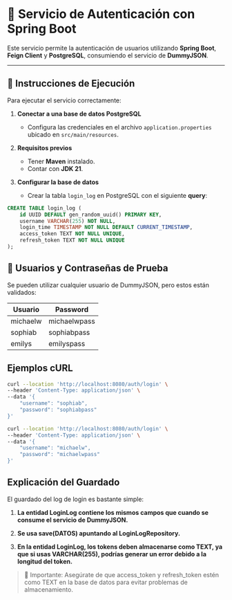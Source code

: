 # 🚀 Servicio de Autenticación con Spring Boot

Este servicio permite la autenticación de usuarios utilizando **Spring Boot**, **Feign Client** y **PostgreSQL**, consumiendo el servicio de **DummyJSON**.

---

## 📌 Instrucciones de Ejecución

Para ejecutar el servicio correctamente:

1. **Conectar a una base de datos PostgreSQL**
    - Configura las credenciales en el archivo `application.properties` ubicado en `src/main/resources`.

2. **Requisitos previos**
    - Tener **Maven** instalado.
    - Contar con **JDK 21**.

3. **Configurar la base de datos**
    - Crear la tabla `login_log` en PostgreSQL con el siguiente **query**:

```sql
CREATE TABLE login_log (
    id UUID DEFAULT gen_random_uuid() PRIMARY KEY,
    username VARCHAR(255) NOT NULL,
    login_time TIMESTAMP NOT NULL DEFAULT CURRENT_TIMESTAMP,
    access_token TEXT NOT NULL UNIQUE,
    refresh_token TEXT NOT NULL UNIQUE
);
```
## 🔑 Usuarios y Contraseñas de Prueba
Se pueden utilizar cualquier usuario de DummyJSON, pero estos están validados:

| Usuario | Password     |
|---------|--------------|
| michaelw | michaelwpass | 
| sophiab | sophiabpass  | 
| emilys | emilyspass   | 

## Ejemplos cURL
```sh
curl --location 'http://localhost:8080/auth/login' \
--header 'Content-Type: application/json' \
--data '{
    "username": "sophiab",
    "password": "sophiabpass"
}'
```

```sh
curl --location 'http://localhost:8080/auth/login' \
--header 'Content-Type: application/json' \
--data '{
    "username": "michaelw",
    "password": "michaelwpass"
}'
```

## Explicación del Guardado

El guardado del log de login es bastante simple:

1. **La entidad LoginLog contiene los mismos campos que cuando se consume el servicio de DummyJSON.**

2. **Se usa save(DATOS) apuntando al LoginLogRepository.**

3. **En la entidad LoginLog, los tokens deben almacenarse como TEXT, ya que si usas VARCHAR(255), podrías generar un error debido a la longitud del token.**

> 📌 Importante: Asegúrate de que access_token y refresh_token estén como TEXT en la base de datos para evitar problemas de almacenamiento.